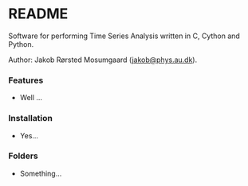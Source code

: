 # README #

Software for performing Time Series Analysis written in C, Cython and Python.

Author: Jakob Rørsted Mosumgaard (jakob@phys.au.dk).


### Features ###

* Well ...


### Installation ###

* Yes...


### Folders ###

* Something...